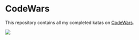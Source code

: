 # CodeWars

This repository contains all my completed katas on [CodeWars](https://www.codewars.com/kata/search/swift?q=&beta=false).

![](https://www.codewars.com/users/deathlezz/badges/large)
